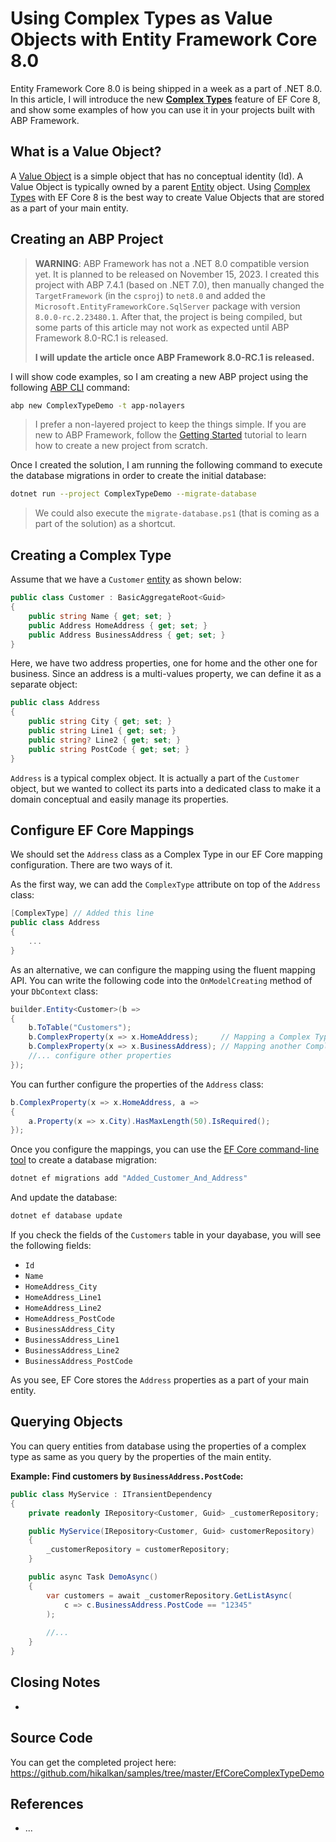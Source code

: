 # Using Complex Types as Value Objects with Entity Framework Core 8.0

Entity Framework Core 8.0 is being shipped in a week as a part of .NET 8.0. In this article, I will introduce the new **[Complex Types](https://learn.microsoft.com/en-us/ef/core/what-is-new/ef-core-8.0/whatsnew#value-objects-using-complex-types)** feature of EF Core 8, and show some examples of how you can use it in your projects built with ABP Framework.

## What is a Value Object?

A [Value Object](https://docs.abp.io/en/abp/latest/Value-Objects) is a simple object that has no conceptual identity (Id). A Value Object is typically owned by a parent [Entity](https://docs.abp.io/en/abp/latest/Entities) object. Using [Complex Types](https://learn.microsoft.com/en-us/ef/core/what-is-new/ef-core-8.0/whatsnew#value-objects-using-complex-types) with EF Core 8 is the best way to create Value Objects that are stored as a part of your main entity.

## Creating an ABP Project

> **WARNING**: ABP Framework has not a .NET 8.0 compatible version yet. It is planned to be released on November 15, 2023. I created this project with ABP 7.4.1 (based on .NET 7.0), then manually changed the `TargetFramework` (in the `csproj`) to `net8.0` and added the `Microsoft.EntityFrameworkCore.SqlServer` package with version `8.0.0-rc.2.23480.1`. After that, the project is being compiled, but some parts of this article may not work as expected until ABP Framework 8.0-RC.1 is released.
>
> **I will update the article once ABP Framework 8.0-RC.1 is released.**

I will show code examples, so I am creating a new ABP project using the following [ABP CLI](https://docs.abp.io/en/abp/latest/CLI) command:

````bash
abp new ComplexTypeDemo -t app-nolayers
````

> I prefer a non-layered project to keep the things simple. If you are new to ABP Framework, follow the [Getting Started](https://docs.abp.io/en/abp/latest/Getting-Started-Overall) tutorial to learn how to create a new project from scratch.

Once I created the solution, I am running the following command to execute the database migrations in order to create the initial database:

````bash
dotnet run --project ComplexTypeDemo --migrate-database
````

> We could also execute the `migrate-database.ps1` (that is coming as a part of the solution) as a shortcut.

## Creating a Complex Type

Assume that we have a `Customer` [entity](https://docs.abp.io/en/abp/latest/Entities) as shown below:

````csharp
public class Customer : BasicAggregateRoot<Guid>
{
    public string Name { get; set; }
    public Address HomeAddress { get; set; }
    public Address BusinessAddress { get; set; }
}
````

Here, we have two address properties, one for home and the other one for business. Since an address is a multi-values property, we can define it as a separate object:

````csharp
public class Address
{
    public string City { get; set; }
    public string Line1 { get; set; }
    public string? Line2 { get; set; }
    public string PostCode { get; set; }
}
````

`Address` is a typical complex object. It is actually a part of the `Customer` object, but we wanted to collect its parts into a dedicated class to make it a domain conceptual and easily manage its properties.

## Configure EF Core Mappings

We should set the `Address` class as a Complex Type in our EF Core mapping configuration. There are two ways of it.

As the first way, we can add the `ComplexType` attribute on top of the `Address` class:

````csharp
[ComplexType] // Added this line
public class Address
{
    ...
}
````

As an alternative, we can configure the mapping using the fluent mapping API. You can write the following code into the `OnModelCreating` method of your `DbContext` class:

````csharp
builder.Entity<Customer>(b =>
{
    b.ToTable("Customers");
    b.ComplexProperty(x => x.HomeAddress);     // Mapping a Complex Type
    b.ComplexProperty(x => x.BusinessAddress); // Mapping another Complex Type
    //... configure other properties
});

````

You can further configure the properties of the `Address` class:

````csharp
b.ComplexProperty(x => x.HomeAddress, a =>
{
    a.Property(x => x.City).HasMaxLength(50).IsRequired();
});
````

Once you configure the mappings, you can use the [EF Core command-line tool](https://learn.microsoft.com/en-us/ef/core/cli/dotnet) to create a database migration:

````bash
dotnet ef migrations add "Added_Customer_And_Address"
````

And update the database:

````bash
dotnet ef database update
````

If you check the fields of the `Customers` table in your dayabase, you will see the following fields:

* `Id`
* `Name`
* `HomeAddress_City`
* `HomeAddress_Line1`
* `HomeAddress_Line2`
* `HomeAddress_PostCode`
* `BusinessAddress_City`
* `BusinessAddress_Line1`
* `BusinessAddress_Line2`
* `BusinessAddress_PostCode`

As you see, EF Core stores the `Address` properties as a part of your main entity.

## Querying Objects

You can query entities from database using the properties of a complex type as same as you query by the properties of the main entity.

**Example: Find customers by `BusinessAddress.PostCode`:**

````csharp
public class MyService : ITransientDependency
{
    private readonly IRepository<Customer, Guid> _customerRepository;

    public MyService(IRepository<Customer, Guid> customerRepository)
    {
        _customerRepository = customerRepository;
    }

    public async Task DemoAsync()
    {
        var customers = await _customerRepository.GetListAsync(
            c => c.BusinessAddress.PostCode == "12345"
        );
        
        //...
    }
}
````



## Closing Notes

* 

## Source Code

You can get the completed project here: https://github.com/hikalkan/samples/tree/master/EfCoreComplexTypeDemo

## References

* ...

